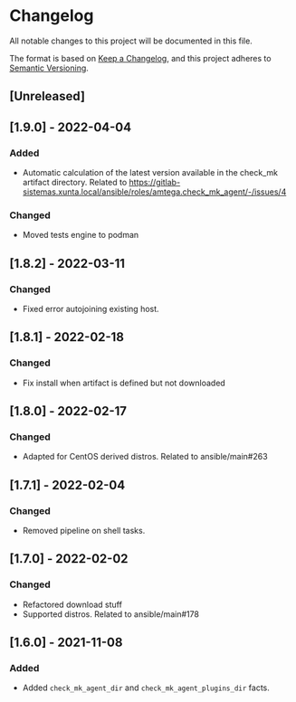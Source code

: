 # Changelog
All notable changes to this project will be documented in this file.

The format is based on [Keep a Changelog](https://keepachangelog.com/en/1.0.0/),
and this project adheres to [Semantic Versioning](https://semver.org/spec/v2.0.0.html).

## [Unreleased]

## [1.9.0] - 2022-04-04
### Added
- Automatic calculation of the latest version available in the check_mk artifact directory. Related to https://gitlab-sistemas.xunta.local/ansible/roles/amtega.check_mk_agent/-/issues/4

### Changed
- Moved tests engine to podman

## [1.8.2] - 2022-03-11
### Changed
- Fixed error autojoining existing host.

## [1.8.1] - 2022-02-18
### Changed
- Fix install when artifact is defined but not downloaded

## [1.8.0] - 2022-02-17
### Changed
- Adapted for CentOS derived distros. Related to ansible/main#263

## [1.7.1] - 2022-02-04
### Changed
- Removed pipeline on shell tasks.

## [1.7.0] - 2022-02-02
### Changed
- Refactored download stuff
- Supported distros. Related to ansible/main#178

## [1.6.0] - 2021-11-08
### Added
- Added `check_mk_agent_dir` and `check_mk_agent_plugins_dir` facts.
